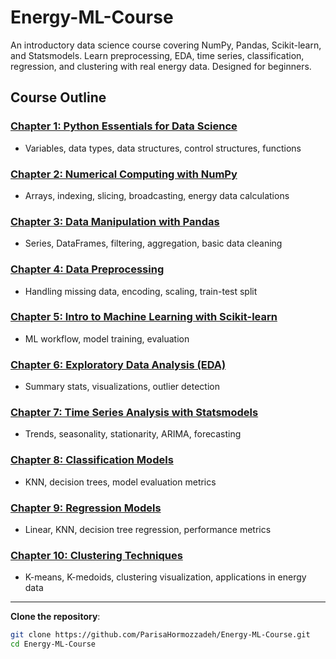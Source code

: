 # Energy-ML-Course
An introductory data science course covering NumPy, Pandas, Scikit-learn, and Statsmodels. Learn preprocessing, EDA, time series, classification, regression, and clustering with real energy data. Designed for beginners.

## Course Outline

### [Chapter 1: Python Essentials for Data Science](./1-%20Chapter%201_Python%20Essentials%20for%20Data%20Science/)
- Variables, data types, data structures, control structures, functions

### [Chapter 2: Numerical Computing with NumPy](./2-%20Chapter%202_Numerical%20Computing%20with%20NumPy/)
- Arrays, indexing, slicing, broadcasting, energy data calculations

### [Chapter 3: Data Manipulation with Pandas](./3-%20Chapter%203_Data%20Manipulation%20with%20Pandas/)
- Series, DataFrames, filtering, aggregation, basic data cleaning

### [Chapter 4: Data Preprocessing](./4-%20Chapter%204_Data%20Preprocessing/)
- Handling missing data, encoding, scaling, train-test split

### [Chapter 5: Intro to Machine Learning with Scikit-learn](./5-%20Chapter%205_Intro%20to%20Machine%20Learning/)
- ML workflow, model training, evaluation

### [Chapter 6: Exploratory Data Analysis (EDA)](./6-%20Chapter%206_Exploratory%20Data%20Analysis/)
- Summary stats, visualizations, outlier detection

### [Chapter 7: Time Series Analysis with Statsmodels](./7-%20Chapter%207_Time%20Series%20Analysis/)
- Trends, seasonality, stationarity, ARIMA, forecasting

### [Chapter 8: Classification Models](./8-%20Chapter%208_Classification%20Models/)
- KNN, decision trees, model evaluation metrics

### [Chapter 9: Regression Models](./9-%20Chapter%209_Regression%20Models/)
- Linear, KNN, decision tree regression, performance metrics

### [Chapter 10: Clustering Techniques](./10-%20Chapter%2010_Clustering%20Techniques/)
- K-means, K-medoids, clustering visualization, applications in energy data

---

 **Clone the repository**:
```bash
git clone https://github.com/ParisaHormozzadeh/Energy-ML-Course.git
cd Energy-ML-Course
